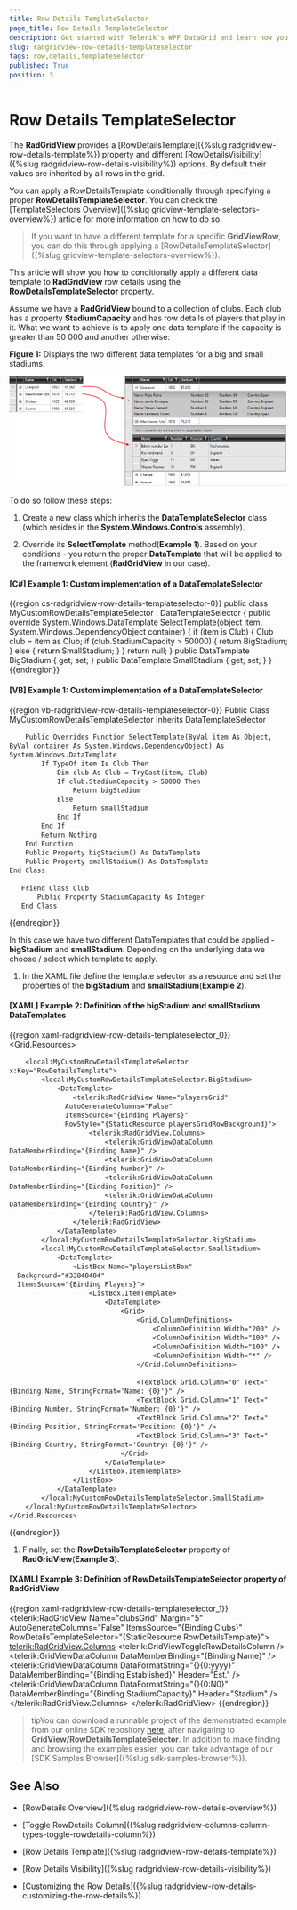 ```yaml
---
title: Row Details TemplateSelector
page_title: Row Details TemplateSelector
description: Get started with Telerik's WPF DataGrid and learn how you can apply a RowDetailsTemplate conditionally through specifying a proper RowDetailsTemplateSelector. 
slug: radgridview-row-details-templateselector
tags: row,details,templateselector
published: True
position: 3
---
```


# Row Details TemplateSelector

The __RadGridView__ provides a [RowDetailsTemplate]({%slug radgridview-row-details-template%}) property and different [RowDetailsVisibility]({%slug radgridview-row-details-visibility%}) options. By default their values are inherited by all rows in the grid.         

You can apply a RowDetailsTemplate conditionally through specifying a proper __RowDetailsTemplateSelector__. You can check the [TemplateSelectors Overview]({%slug gridview-template-selectors-overview%}) article for more information on how to do so.         

>If you want to have a different template for a specific __GridViewRow__, you can do this through applying a [RowDetailsTemplateSelector]({%slug gridview-template-selectors-overview%}).

This article will show you how to conditionally apply a different data template to __RadGridView__ row details using the __RowDetailsTemplateSelector__ property.
		
Assume we have a __RadGridView__ bound to a collection of clubs. Each club has a property __StadiumCapacity__  and has row details of players that play in it. What we want to achieve is to apply one data template if the capacity is greater than 50 000 and another otherwise:

__Figure 1:__ Displays the two different data templates for a big and small stadiums.

![Row Details Template Selector](images/RowDetailsTemplateSelector.png)

To do so follow these steps:		  
		
1. Create a new class which inherits the __DataTemplateSelector__ class (which resides in the __System.Windows.Controls__ assembly).
			

1. Override its __SelectTemplate__ method(__Example 1__). Based on your conditions - you return the proper __DataTemplate__ that will be applied to the framework element (__RadGridView__ in our case).
				
#### __[C#] Example 1: Custom implementation of a DataTemplateSelector__

{{region cs-radgridview-row-details-templateselector-0}}
	public class MyCustomRowDetailsTemplateSelector : DataTemplateSelector
	{
	    public override System.Windows.DataTemplate SelectTemplate(object item, System.Windows.DependencyObject container)
	    {
	        if (item is Club)
	        {
	            Club club = item as Club;
	            if (club.StadiumCapacity > 50000)
	            {
	                return BigStadium;
	            }
	            else
	            {
	                return SmallStadium;
	            }
	        }
	        return null;
	    }
	    public DataTemplate BigStadium { get; set; }
	    public DataTemplate SmallStadium { get; set; }
	}
{{endregion}}


#### __[VB] Example 1: Custom implementation of a DataTemplateSelector__

{{region vb-radgridview-row-details-templateselector-0}}
	Public Class MyCustomRowDetailsTemplateSelector
		Inherits DataTemplateSelector
	
		Public Overrides Function SelectTemplate(ByVal item As Object, ByVal container As System.Windows.DependencyObject) As System.Windows.DataTemplate
			If TypeOf item Is Club Then
				Dim club As Club = TryCast(item, Club)
				If club.StadiumCapacity > 50000 Then
					Return bigStadium
				Else
					Return smallStadium
				End If
			End If
			Return Nothing
		End Function
		Public Property bigStadium() As DataTemplate
		Public Property smallStadium() As DataTemplate
	End Class
	
	   Friend Class Club
	       Public Property StadiumCapacity As Integer
	   End Class
{{endregion}}

In this case we have two different DataTemplates that could be applied - __bigStadium__ and __smallStadium__. Depending on the underlying data we choose / select which template to apply.
			

1. In the XAML file define the template selector as a resource and set the properties of the __bigStadium__ and __smallStadium__(__Example 2__).
				

#### __[XAML] Example 2: Definition of the bigStadium and smallStadium DataTemplates__

{{region xaml-radgridview-row-details-templateselector_0}}
	<Grid.Resources>
	    <Style x:Key="playersGridRowBackground"
	BasedOn="{StaticResource GridViewRowStyle}"
	TargetType="telerik:GridViewRow">
	        <Setter Property="Background" Value="#33848484" />
	    </Style>
	
	    <local:MyCustomRowDetailsTemplateSelector x:Key="RowDetailsTemplate">
	        <local:MyCustomRowDetailsTemplateSelector.BigStadium>
	            <DataTemplate>
	                <telerik:RadGridView Name="playersGrid"
	              AutoGenerateColumns="False"
	              ItemsSource="{Binding Players}"
	              RowStyle="{StaticResource playersGridRowBackground}">
	                    <telerik:RadGridView.Columns>
	                        <telerik:GridViewDataColumn DataMemberBinding="{Binding Name}" />
	                        <telerik:GridViewDataColumn DataMemberBinding="{Binding Number}" />
	                        <telerik:GridViewDataColumn DataMemberBinding="{Binding Position}" />
	                        <telerik:GridViewDataColumn DataMemberBinding="{Binding Country}" />
	                    </telerik:RadGridView.Columns>
	                </telerik:RadGridView>
	            </DataTemplate>
	        </local:MyCustomRowDetailsTemplateSelector.BigStadium>
	        <local:MyCustomRowDetailsTemplateSelector.SmallStadium>
	            <DataTemplate>
	                <ListBox Name="playersListBox"
	  Background="#33848484"
	  ItemsSource="{Binding Players}">
	                    <ListBox.ItemTemplate>
	                        <DataTemplate>
	                            <Grid>
	                                <Grid.ColumnDefinitions>
	                                    <ColumnDefinition Width="200" />
	                                    <ColumnDefinition Width="100" />
	                                    <ColumnDefinition Width="100" />
	                                    <ColumnDefinition Width="*" />
	                                </Grid.ColumnDefinitions>
	
	                                <TextBlock Grid.Column="0" Text="{Binding Name, StringFormat='Name: {0}'}" />
	                                <TextBlock Grid.Column="1" Text="{Binding Number, StringFormat='Number: {0}'}" />
	                                <TextBlock Grid.Column="2" Text="{Binding Position, StringFormat='Position: {0}'}" />
	                                <TextBlock Grid.Column="3" Text="{Binding Country, StringFormat='Country: {0}'}" />
	                            </Grid>
	                        </DataTemplate>
	                    </ListBox.ItemTemplate>
	                </ListBox>
	            </DataTemplate>
	        </local:MyCustomRowDetailsTemplateSelector.SmallStadium>
	    </local:MyCustomRowDetailsTemplateSelector>
	</Grid.Resources>
{{endregion}}

1. Finally, set the __RowDetailsTemplateSelector__ property of __RadGridView__(__Example 3__).
				 
#### __[XAML] Example 3: Definition of RowDetailsTemplateSelector property of RadGridView__

{{region xaml-radgridview-row-details-templateselector_1}}
	<telerik:RadGridView Name="clubsGrid"
	      Margin="5"
	      AutoGenerateColumns="False"
	      ItemsSource="{Binding Clubs}"
	      RowDetailsTemplateSelector="{StaticResource RowDetailsTemplate}">
	    <telerik:RadGridView.Columns>
	        <telerik:GridViewToggleRowDetailsColumn />
	        <telerik:GridViewDataColumn DataMemberBinding="{Binding Name}" />
	        <telerik:GridViewDataColumn DataFormatString="{}{0:yyyy}"
	            DataMemberBinding="{Binding Established}"
	            Header="Est." />
	        <telerik:GridViewDataColumn DataFormatString="{}{0:N0}"
	            DataMemberBinding="{Binding StadiumCapacity}"
	            Header="Stadium" />
	    </telerik:RadGridView.Columns>
	</telerik:RadGridView>
{{endregion}}

>tipYou can download a runnable project of the demonstrated example from our online SDK repository [here](https://github.com/telerik/xaml-sdk), after navigating to __GridView/RowDetailsTemplateSelector__. In addition to make finding and browsing the examples easier, you can take advantage of our [SDK Samples Browser]({%slug sdk-samples-browser%}).                 

## See Also

 * [RowDetails Overview]({%slug radgridview-row-details-overview%})

 * [Toggle RowDetails Column]({%slug radgridview-columns-column-types-toggle-rowdetails-column%})

 * [Row Details Template]({%slug radgridview-row-details-template%})

 * [Row Details Visibility]({%slug radgridview-row-details-visibility%})

 * [Customizing the Row Details]({%slug radgridview-row-details-customizing-the-row-details%})
